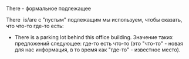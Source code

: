 There - формальное подлежащее

There  is/are с "пустым" подлежащим мы используем, чтобы сказать, что что-то где-то есть:
- There is a parking lot behind this office building.
Значение таких предложений следующее: где-то есть что-то (это "что-то" - новая для нас информация, в то время как "где-то" - известное место).